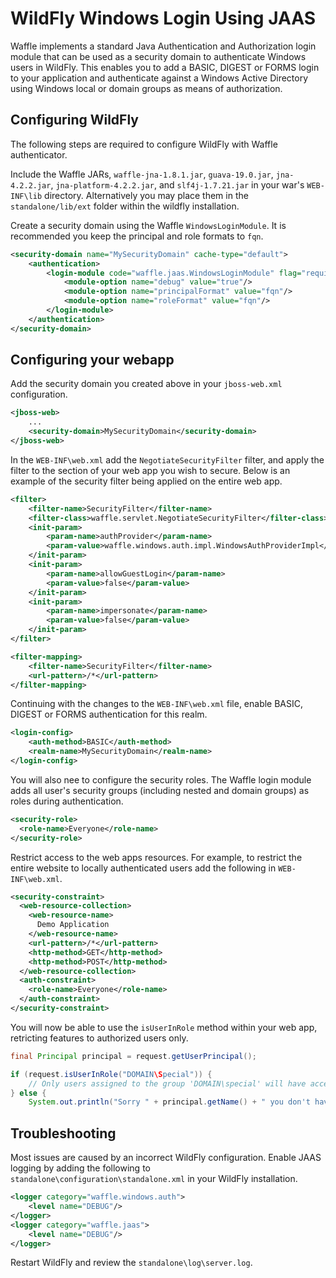 WildFly Windows Login Using JAAS
================================

Waffle implements a standard Java Authentication and Authorization login module that can be used as a security domain to authenticate Windows users in WildFly. This enables you to add a BASIC, DIGEST or FORMS login to your application and authenticate against a Windows Active Directory using Windows local or domain groups as means of authorization. 

Configuring WildFly
-------------------

The following steps are required to configure WildFly with Waffle authenticator.

Include the Waffle JARs, `waffle-jna-1.8.1.jar`, `guava-19.0.jar`, `jna-4.2.2.jar`, `jna-platform-4.2.2.jar`, and `slf4j-1.7.21.jar` in your war's `WEB-INF\lib` directory. Alternatively you may place them in the `standalone/lib/ext` folder within the wildfly installation.

Create a security domain using the Waffle `WindowsLoginModule`. It is recommended you keep the principal and role formats to `fqn`. 
```xml
<security-domain name="MySecurityDomain" cache-type="default">
    <authentication>
        <login-module code="waffle.jaas.WindowsLoginModule" flag="required">
            <module-option name="debug" value="true"/>
            <module-option name="principalFormat" value="fqn"/>
            <module-option name="roleFormat" value="fqn"/>
        </login-module>
    </authentication>
</security-domain>
```

Configuring your webapp
-----------------------

Add the security domain you created above in your `jboss-web.xml` configuration.
```xml
<jboss-web>
    ...
    <security-domain>MySecurityDomain</security-domain>
</jboss-web>
```

In the `WEB-INF\web.xml` add the `NegotiateSecurityFilter` filter, and apply the filter to the section of your web app you wish to secure. Below is an example of the security filter being applied on the entire web app.
```xml
<filter>
	<filter-name>SecurityFilter</filter-name>
	<filter-class>waffle.servlet.NegotiateSecurityFilter</filter-class>
	<init-param>
		<param-name>authProvider</param-name>
		<param-value>waffle.windows.auth.impl.WindowsAuthProviderImpl</param-value>
	</init-param>
	<init-param>
		<param-name>allowGuestLogin</param-name>
		<param-value>false</param-value>
	</init-param>
	<init-param>
		<param-name>impersonate</param-name>
		<param-value>false</param-value>
	</init-param>
</filter>

<filter-mapping>
	<filter-name>SecurityFilter</filter-name>
	<url-pattern>/*</url-pattern>
</filter-mapping>
```

Continuing with the changes to the `WEB-INF\web.xml` file, enable BASIC, DIGEST or FORMS authentication for this realm.

``` xml
<login-config>
	<auth-method>BASIC</auth-method>
	<realm-name>MySecurityDomain</realm-name>
</login-config>
```

You will also nee to configure the security roles. The Waffle login module adds all user's security groups (including nested and domain groups) as roles during authentication. 

``` xml
<security-role>
  <role-name>Everyone</role-name>
</security-role>
```

Restrict access to the web apps resources. For example, to restrict the entire website to locally authenticated users add the following in `WEB-INF\web.xml`. 

``` xml
<security-constraint>
  <web-resource-collection>
    <web-resource-name>
      Demo Application
    </web-resource-name>
    <url-pattern>/*</url-pattern>
    <http-method>GET</http-method>
    <http-method>POST</http-method>
  </web-resource-collection>
  <auth-constraint>
    <role-name>Everyone</role-name>
  </auth-constraint>
</security-constraint>
```

You will now be able to use the `isUserInRole` method within your web app, retricting features to authorized users only.
```java
final Principal principal = request.getUserPrincipal();

if (request.isUserInRole("DOMAIN\Special")) {
    // Only users assigned to the group 'DOMAIN\special' will have access to this section;
} else {
	System.out.println("Sorry " + principal.getName() + " you don't have permission.");
```

Troubleshooting
---------------

Most issues are caused by an incorrect WildFly configuration. Enable JAAS logging by adding the following to `standalone\configuration\standalone.xml` in your WildFly installation.

```xml
<logger category="waffle.windows.auth">
	<level name="DEBUG"/>
</logger>
<logger category="waffle.jaas">
	<level name="DEBUG"/>
</logger>
```

Restart WildFly and review the `standalone\log\server.log`.
